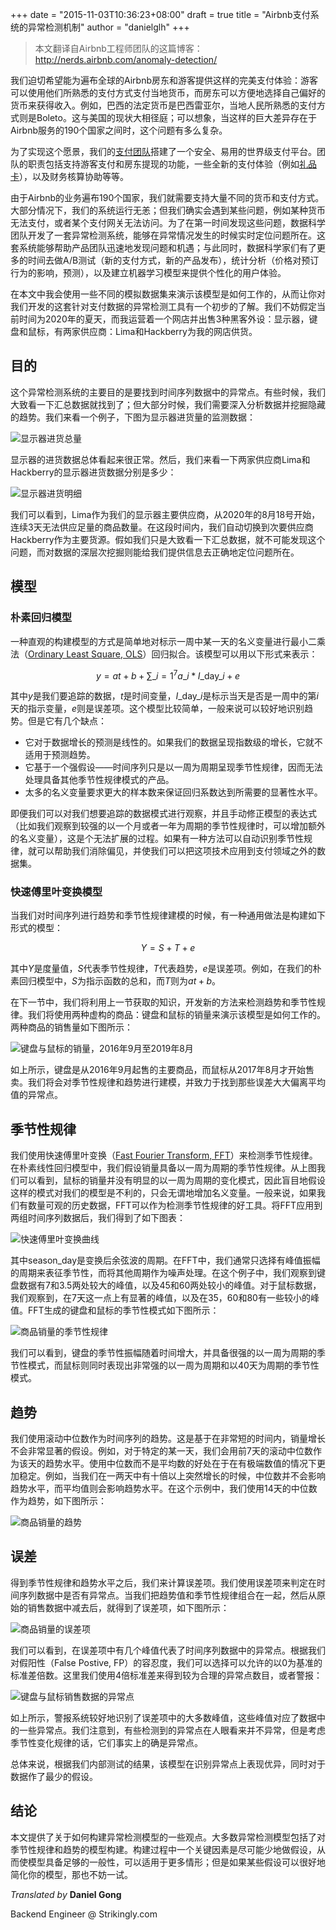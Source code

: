 +++
date = "2015-11-03T10:36:23+08:00"
draft = true
title = "Airbnb支付系统的异常检测机制"
author = "danielglh"
+++

> 本文翻译自Airbnb工程师团队的这篇博客：http://nerds.airbnb.com/anomaly-detection/

我们迫切希望能为遍布全球的Airbnb房东和游客提供这样的完美支付体验：游客可以使用他们所熟悉的支付方式支付当地货币，而房东可以方便地选择自己偏好的货币来获得收入。例如，巴西的法定货币是巴西雷亚尔，当地人民所熟悉的支付方式则是Boleto。这与美国的现状大相径庭；可以想象，当这样的巨大差异存在于Airbnb服务的190个国家之间时，这个问题有多么复杂。

为了实现这个愿景，我们的[支付团队](http://nerds.airbnb.com/payments-airbnb/)搭建了一个安全、易用的世界级支付平台。团队的职责包括支持游客支付和房东提现的功能，一些全新的支付体验（例如[礼品卡](https://www.airbnb.com/gift)），以及财务核算协助等等。

由于Airbnb的业务遍布190个国家，我们就需要支持大量不同的货币和支付方式。大部分情况下，我们的系统运行无恙；但我们确实会遇到某些问题，例如某种货币无法支付，或者某个支付网关无法访问。为了在第一时间发现这些问题，数据科学团队开发了一套异常检测系统，能够在异常情况发生的时候实时定位问题所在。这套系统能够帮助产品团队迅速地发现问题和机遇；与此同时，数据科学家们有了更多的时间去做A/B测试（新的支付方式，新的产品发布），统计分析（价格对预订行为的影响，预测），以及建立机器学习模型来提供个性化的用户体验。

在本文中我会使用一些不同的模拟数据集来演示该模型是如何工作的，从而让你对我们开发的这套针对支付数据的异常检测工具有一个初步的了解。我们不妨假定当前时间为2020年的夏天，而我运营着一个网店并出售3种黑客外设：显示器，键盘和鼠标，有两家供应商：Lima和Hackberry为我的网店供货。

## 目的

这个异常检测系统的主要目的是要找到时间序列数据中的异常点。有些时候，我们大致看一下汇总数据就找到了；但大部分时候，我们需要深入分析数据并挖掘隐藏的趋势。我们来看一个例子，下图为显示器进货量的监测数据：

![显示器进货总量](http://nerds.airbnb.com/wp-content/uploads/2015/08/graph1.png)

显示器的进货数据总体看起来很正常。然后，我们来看一下两家供应商Lima和Hackberry的显示器进货数据分别是多少：

![显示器进货明细](http://nerds.airbnb.com/wp-content/uploads/2015/08/graph2.png)

我们可以看到，Lima作为我们的显示器主要供应商，从2020年的8月18号开始，连续3天无法供应足量的商品数量。在这段时间内，我们自动切换到次要供应商Hackberry作为主要货源。假如我们只是大致看一下汇总数据，就不可能发现这个问题，而对数据的深层次挖掘则能给我们提供信息去正确地定位问题所在。

## 模型

### 朴素回归模型

一种直观的构建模型的方式是简单地对标示一周中某一天的名义变量进行最小二乘法（[Ordinary Least Square, OLS](http://www.wikiwand.com/en/Ordinary_least_squares)）回归拟合。该模型可以用以下形式来表示：

$$y = at + b + \sum\_{i=1}^{7} a\_i*{I\_\textrm{day}}\_i + e$$

其中$y$是我们要追踪的数据，$t$是时间变量，${I\_\textrm{day}}\_i$是标示当天是否是一周中的第$i$天的指示变量，$e$则是误差项。这个模型比较简单，一般来说可以较好地识别趋势。但是它有几个缺点：

* 它对于数据增长的预测是线性的。如果我们的数据呈现指数级的增长，它就不适用于预测趋势。
* 它基于一个强假设——时间序列只是以一周为周期呈现季节性规律，因而无法处理具备其他季节性规律模式的产品。
* 太多的名义变量要求更大的样本数来保证回归系数达到所需要的显著性水平。

即便我们可以对我们想要追踪的数据模式进行观察，并且手动修正模型的表达式（比如我们观察到较强的以一个月或者一年为周期的季节性规律时，可以增加额外的名义变量），这是个无法扩展的过程。如果有一种方法可以自动识别季节性规律，就可以帮助我们消除偏见，并使我们可以把这项技术应用到支付领域之外的数据集。

### 快速傅里叶变换模型

当我们对时间序列进行趋势和季节性规律建模的时候，有一种通用做法是构建如下形式的模型：

$$Y = S + T + e$$

其中$Y$是度量值，$S$代表季节性规律，$T$代表趋势，$e$是误差项。例如，在我们的朴素回归模型中，$S$为指示函数的总和，而$T$则为$at+b$。

在下一节中，我们将利用上一节获取的知识，开发新的方法来检测趋势和季节性规律。我们将使用两种虚构的商品：键盘和鼠标的销量来演示该模型是如何工作的。两种商品的销售量如下图所示：

![键盘与鼠标的销量，2016年9月至2019年8月](http://nerds.airbnb.com/wp-content/uploads/2015/08/graph3.png)

如上所示，键盘是从2016年9月起售的主要商品，而鼠标从2017年8月才开始售卖。我们将会对季节性规律和趋势进行建模，并致力于找到那些误差大大偏离平均值的异常点。

## 季节性规律

我们使用快速傅里叶变换（[Fast Fourier Transform, FFT](http://www.wikiwand.com/en/Fast_Fourier_transform)）来检测季节性规律。在朴素线性回归模型中，我们假设销量具备以一周为周期的季节性规律。从上图我们可以看到，鼠标的销量并没有明显的以一周为周期的变化模式，因此盲目地假设这样的模式对我们的模型是不利的，只会无谓地增加名义变量。一般来说，如果我们有数量可观的历史数据，FFT可以作为检测季节性规律的好工具。将FFT应用到两组时间序列数据后，我们得到了如下图表：

![快速傅里叶变换曲线](http://nerds.airbnb.com/wp-content/uploads/2015/08/graph4.png)

其中season_day是变换后余弦波的周期。在FFT中，我们通常只选择有峰值振幅的周期来表征季节性，而将其他周期作为噪声处理。在这个例子中，我们观察到键盘数据有7和3.5两处较大的峰值，以及45和60两处较小的峰值。对于鼠标数据，我们观察到，在7天这一点上有显著的峰值，以及在35，60和80有一些较小的峰值。FFT生成的键盘和鼠标的季节性模式如下图所示：

![商品销量的季节性规律](http://nerds.airbnb.com/wp-content/uploads/2015/08/graph5.png)

我们可以看到，键盘的季节性振幅随着时间增大，并具备很强的以一周为周期的季节性模式，而鼠标则同时表现出非常强的以一周为周期和以40天为周期的季节性模式。

## 趋势

我们使用滚动中位数作为时间序列的趋势。这是基于在非常短的时间内，销量增长不会非常显著的假设。例如，对于特定的某一天，我们会用前7天的滚动中位数作为该天的趋势水平。使用中位数而不是平均数的好处在于在有极端数值的情况下更加稳定。例如，当我们在一两天中有十倍以上突然增长的时候，中位数并不会影响趋势水平，而平均值则会影响趋势水平。在这个示例中，我们使用14天的中位数作为趋势，如下图所示：

![商品销量的趋势](http://nerds.airbnb.com/wp-content/uploads/2015/08/graph6.png)

## 误差

得到季节性规律和趋势水平之后，我们来计算误差项。我们使用误差项来判定在时间序列数据中是否有异常点。当我们把趋势值和季节性规律组合在一起，然后从原始的销售数据中减去后，就得到了误差项，如下图所示：

![商品销量的误差项](http://nerds.airbnb.com/wp-content/uploads/2015/08/graph7.png)

我们可以看到，在误差项中有几个峰值代表了时间序列数据中的异常点。根据我们对假阳性（False Postive, FP）的容忍度，我们可以选择可以允许的以0为基准的标准差倍数。这里我们使用4倍标准差来得到较为合理的异常点数目，或者警报：

![键盘与鼠标销售数据的异常点](http://nerds.airbnb.com/wp-content/uploads/2015/08/graph8.png)

如上所示，警报系统较好地识别了误差项中的大多数峰值，这些峰值对应了数据中的一些异常点。我们注意到，有些检测到的异常点在人眼看来并不异常，但是考虑季节性变化规律的话，它们事实上的确是异常点。

总体来说，根据我们内部测试的结果，该模型在识别异常点上表现优异，同时对于数据作了最少的假设。

## 结论

本文提供了关于如何构建异常检测模型的一些观点。大多数异常检测模型包括了对季节性规律和趋势的模型构建。构建过程中一个关键因素是尽可能少地做假设，从而使模型具备足够的一般性，可以适用于更多情形；但是如果某些假设可以很好地简化你的模型，那也不妨一试。

*Translated by* **Daniel Gong**

Backend Engineer @ Strikingly.com
